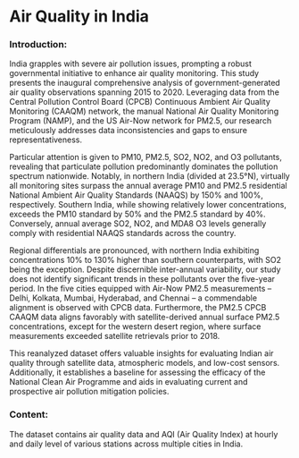 
# Air Quality in India

### Introduction:
India grapples with severe air pollution issues, prompting a robust governmental initiative to enhance air quality monitoring. This study presents the inaugural comprehensive analysis of government-generated air quality observations spanning 2015 to 2020. Leveraging data from the Central Pollution Control Board (CPCB) Continuous Ambient Air Quality Monitoring (CAAQM) network, the manual National Air Quality Monitoring Program (NAMP), and the US Air-Now network for PM2.5, our research meticulously addresses data inconsistencies and gaps to ensure representativeness.

Particular attention is given to PM10, PM2.5, SO2, NO2, and O3 pollutants, revealing that particulate pollution predominantly dominates the pollution spectrum nationwide. Notably, in northern India (divided at 23.5°N), virtually all monitoring sites surpass the annual average PM10 and PM2.5 residential National Ambient Air Quality Standards (NAAQS) by 150% and 100%, respectively. Southern India, while showing relatively lower concentrations, exceeds the PM10 standard by 50% and the PM2.5 standard by 40%. Conversely, annual average SO2, NO2, and MDA8 O3 levels generally comply with residential NAAQS standards across the country.

Regional differentials are pronounced, with northern India exhibiting concentrations 10% to 130% higher than southern counterparts, with SO2 being the exception. Despite discernible inter-annual variability, our study does not identify significant trends in these pollutants over the five-year period. In the five cities equipped with Air-Now PM2.5 measurements – Delhi, Kolkata, Mumbai, Hyderabad, and Chennai – a commendable alignment is observed with CPCB data. Furthermore, the PM2.5 CPCB CAAQM data aligns favorably with satellite-derived annual surface PM2.5 concentrations, except for the western desert region, where surface measurements exceeded satellite retrievals prior to 2018.

This reanalyzed dataset offers valuable insights for evaluating Indian air quality through satellite data, atmospheric models, and low-cost sensors. Additionally, it establishes a baseline for assessing the efficacy of the National Clean Air Programme and aids in evaluating current and prospective air pollution mitigation policies.

### Content:
The dataset contains air quality data and AQI (Air Quality Index) at hourly and daily level of various stations across multiple cities in India.
